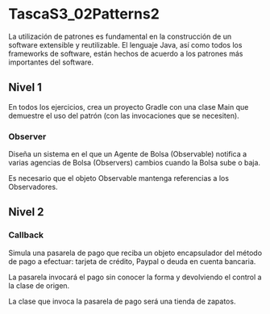 # TascaS3_02Patterns2

La utilización de patrones es fundamental en la construcción de un software extensible y reutilizable. 
El lenguaje Java, así como todos los frameworks de software, están hechos de acuerdo a los patrones más importantes del software.

## Nivel 1

En todos los ejercicios, crea un proyecto Gradle con una clase Main que demuestre el uso del patrón (con las invocaciones que se necesiten).

### Observer
Diseña un sistema en el que un Agente de Bolsa (Observable) notifica a varias agencias de Bolsa (Observers) cambios cuando la Bolsa sube o baja.

Es necesario que el objeto Observable mantenga referencias a los Observadores.

## Nivel 2

### Callback

Simula una pasarela de pago que reciba un objeto encapsulador del método de pago a efectuar: tarjeta de crédito, Paypal o deuda en cuenta bancaria.

La pasarela invocará el pago sin conocer la forma y devolviendo el control a la clase de origen.

La clase que invoca la pasarela de pago será una tienda de zapatos.
